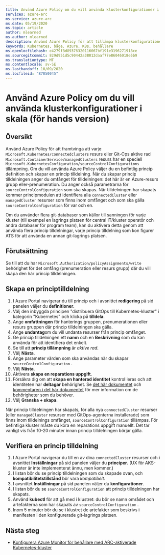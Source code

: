 ```yaml
---
title: Använd Azure Policy om du vill använda klusterkonfigurationer i skala (för hands version)
services: azure-arc
ms.service: azure-arc
ms.date: 05/19/2020
ms.topic: article
author: mlearned
ms.author: mlearned
description: Använd Azure Policy för att tillämpa klusterkonfigurationer i stor skala
keywords: Kubernetes, båge, Azure, K8s, behållare
ms.openlocfilehash: e4279f3d89376320116067bf191e3196271918ce
ms.sourcegitcommit: 829d951d5c90442a38012daaf77e86046018e5b9
ms.translationtype: MT
ms.contentlocale: sv-SE
ms.lasthandoff: 10/09/2020
ms.locfileid: "87050045"
---
```

# <a name="use-azure-policy-to-apply-cluster-configurations-at-scale-preview"></a>Använd Azure Policy om du vill använda klusterkonfigurationer i skala (för hands version)

## <a name="overview"></a>Översikt

Använd Azure Policy för att framtvinga att varje `Microsoft.Kubernetes/connectedclusters` resurs eller Git-Ops aktive rad `Microsoft.ContainerService/managedClusters` resurs har en speciell `Microsoft.KubernetesConfiguration/sourceControlConfigurations` tillämpning. Om du vill använda Azure Policy väljer du en befintlig princip definition och skapar en princip tilldelning. När du skapar princip tilldelningen anger du omfånget för tilldelningen: det här är en Azure-resurs grupp eller-prenumeration. Du anger också parametrarna för `sourceControlConfiguration` som ska skapas. När tilldelningen har skapats kommer principmodulen att identifiera alla `connectedCluster` eller `managedCluster` resurser som finns inom omfånget och som ska gälla `sourceControlConfiguration` för var och en.

Om du använder flera git-databaser som källor till sanningen för varje kluster (till exempel en lagrings platsen för central IT/kluster operatör och andra databaser för program team), kan du aktivera detta genom att använda flera princip tilldelningar, varje princip tilldelning som kon figurer ATS för att använda en annan git-lagrings platsen.

## <a name="prerequisite"></a>Förutsättning

Se till att du har `Microsoft.Authorization/policyAssignments/write` behörighet för det omfång (prenumeration eller resurs grupp) där du vill skapa den här princip tilldelningen.

## <a name="create-a-policy-assignment"></a>Skapa en principtilldelning

1. I Azure Portal navigerar du till princip och i avsnittet **redigering** på sid panelen väljer du **definitioner**.
2. Välj den inbyggda principen "distribuera GitOps till Kubernetes-kluster" i kategorin "Kubernetes" och klicka på **tilldela**.
3. Ange **omfattningen** för hanterings gruppen, prenumerationen eller resurs gruppen där princip tilldelningen ska gälla.
4. Ange **undantag**om du vill undanta resurser från princip omfånget.
5. Ge princip tilldelningen ett **namn** och en **Beskrivning** som du kan använda för att identifiera det enkelt.
6. Se till att **princip tillämpning** är *aktive rad*.
7. Välj **Nästa**.
8. Ange parameter värden som ska användas när du skapar `sourceControlConfiguration` .
9. Välj **Nästa**.
10. Aktivera **skapa en reparations uppgift**.
11. Försäkra dig om att **skapa en hanterad identitet** kontrol leras och att identiteten har **deltagar** behörighet. Se [det här dokumentet](../../governance/policy/assign-policy-portal.md) och [kommentaren i det här dokumentet](../../governance/policy/how-to/remediate-resources.md) för mer information om de behörigheter som du behöver.
12. Välj **Granska + skapa**.

När princip tilldelningen har skapats, för alla nya `connectedCluster` resurser (eller `managedCluster` resurser med GitOps-agenterna installerade) som finns inom tilldelnings omfånget, `sourceControlConfiguration` tillämpas. För befintliga kluster måste du köra en reparations uppgift manuellt. Det tar vanligt vis från 10-20 minuter innan princip tilldelningen börjar gälla.

## <a name="verify-a-policy-assignment"></a>Verifiera en princip tilldelning

1. I Azure Portal navigerar du till en av dina `connectedCluster` resurser och i avsnittet **Inställningar** på sid panelen väljer du **principer**. (UX för AKS-kluster är inte implementerat ännu, men kommer.)
2. I listan bör du se princip tilldelningen som du skapade ovan, och **kompatibilitetstillstånd** bör vara *kompatibelt*.
3. I avsnittet **Inställningar** på sid panelen väljer du **konfigurationer**.
4. I listan bör du se `sourceControlConfiguration` att princip tilldelningen har skapats.
5. Använd **kubectl** för att gå med i klustret: du bör se namn området och artefakterna som har skapats av `sourceControlConfiguration` .
6. Inom 5 minuter bör du se i klustret de artefakter som beskrivs i manifesten i den konfigurerade git-lagrings platsen.

## <a name="next-steps"></a>Nästa steg

* [Konfigurera Azure Monitor för behållare med ARC-aktiverade Kubernetes-kluster](../../azure-monitor/insights/container-insights-enable-arc-enabled-clusters.md)
